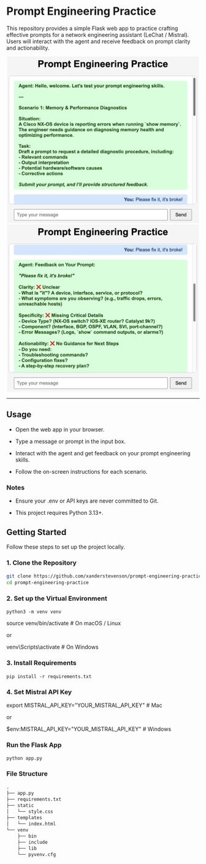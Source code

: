 # Prompt Engineering Practice

This repository provides a simple Flask web app to practice crafting effective prompts for a network engineering assistant (LeChat / Mistral). Users will interact with the agent and receive feedback on prompt clarity and actionability.


<p align="center">
  <img src="https://github.com/xanderstevenson/prompt-engineering-practice/blob/main/media/prompt-practice-1.png" width="500px">
  <img src="https://github.com/xanderstevenson/prompt-engineering-practice/blob/main/media/prompt-practice-2.png" width="500px">
</p>


---

## Usage

- Open the web app in your browser.

- Type a message or prompt in the input box.

- Interact with the agent and get feedback on your prompt engineering skills.

- Follow the on-screen instructions for each scenario.


### Notes

- Ensure your .env or API keys are never committed to Git.

- This project requires Python 3.13+.
  

## Getting Started

Follow these steps to set up the project locally.

### 1. Clone the Repository
```bash
git clone https://github.com/xanderstevenson/prompt-engineering-practice.git
cd prompt-engineering-practice
```

### 2. Set up the Virtual Environment

```
python3 -m venv venv
```
source venv/bin/activate   # On macOS / Linux

or

venv\Scripts\activate      # On Windows


### 3. Install Requirements
```
pip install -r requirements.txt
```

### 4. Set Mistral API Key

export MISTRAL_API_KEY="YOUR_MISTRAL_API_KEY"  # Mac

or

$env:MISTRAL_API_KEY="YOUR_MISTRAL_API_KEY"    # Windows

### Run the Flask App

```
python app.py
```
 
### File Structure

```
.
├── app.py
├── requirements.txt
├── static
│   └── style.css
├── templates
│   └── index.html
└── venv
    ├── bin
    ├── include
    ├── lib
    └── pyvenv.cfg
```
 
